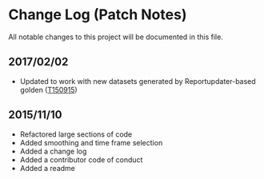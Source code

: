 # Change Log (Patch Notes)

All notable changes to this project will be documented in this file.

## 2017/02/02
- Updated to work with new datasets generated by Reportupdater-based golden ([T150915](https://phabricator.wikimedia.org/T150915))

## 2015/11/10
- Refactored large sections of code
- Added smoothing and time frame selection
- Added a change log
- Added a contributor code of conduct
- Added a readme
